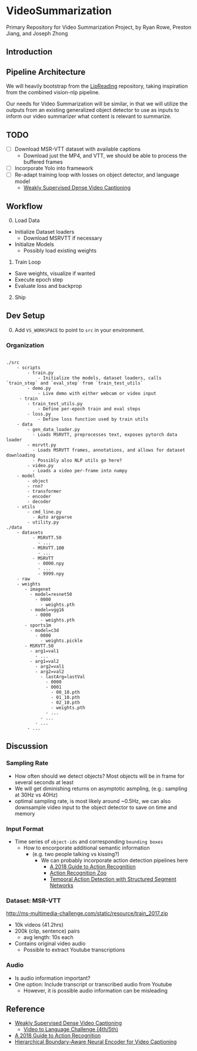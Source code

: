 # VideoSummarization

Primary Repository for Video Summarization Project, by Ryan Rowe, Preston Jiang,
and Joseph Zhong

## Introduction

## Pipeline Architecture

We will heavily bootstrap from the
[LipReading](https://github.com/joseph-zhong/LipReading/) repository, taking
inspiration from the combined vision-nlp pipeline. 

Our needs for Video Summarization will be similar, in that we will utilize the
outputs from an existing generalized object detector to use as inputs to inform
our video summarizer what content is relevant to summarize.

## TODO

- [ ] Download MSR-VTT dataset with available captions
  - Download just the MP4, and VTT, we should be able to process the buffered
    frames
- [ ] Incorporate Yolo into framework
- [ ] Re-adapt training loop with losses on object detector, and language model
  - [Weakly Supervised Dense Video
    Captioning](https://arxiv.org/pdf/1704.01502.pdf)

## Workflow

0. Load Data
  - Initialize Dataset loaders
    - Download MSRVTT if necessary
  - Initialize Models
    - Possibly load existing weights
1. Train Loop
  - Save weights, visualize if wanted
  - Execute epoch step
  - Evaluate loss and backprop
2. Ship

## Dev Setup

0. Add `VS_WORKSPACE` to point to `src` in your environment.

### Organization

```text

./src
    - scripts
        - train.py
            - Initialize the models, dataset loaders, calls `train_step` and `eval_step` from `train_test_utils`
        - demo.py
            - Live demo with either webcam or video input
     - train
        - train_test_utils.py
            - Define per-epoch train and eval steps
        - loss.py
            - Define loss function used by train utils
    - data 
        - gen_data_loader.py
          - Loads MSRVTT, preprocesses text, exposes pytorch data loader 
        - msrvtt.py
          - Loads MSRVTT frames, annotations, and allows for dataset downloading
          - Possibly also NLP utils go here?
        - video.py
          - Loads a video per-frame into numpy
    - model
        - object
        - rnn?
        - transformer
        - encoder
        - decoder
    - utils
        - cmd_line.py
          - Auto argparse
        - utility.py
./data
    - datasets
          - MSRVTT.50
            - ...
          - MSRVTT.100
            - ...
          - MSRVTT
            - 0000.npy
            - ...
            - 9999.npy
    - raw
    - weights
       - imagenet
         - model=resnet50
           - 0000
             - weights.pth
         - model=vgg16
           - 0000
             - weights.pth
       - sports1m
         - model=c3d
           - 0000
             - weights.pickle
       - MSRVTT.50
         - arg1=val1
           - ...
         - arg1=val2
           - arg2=val1
           - arg2=val2
             - lastArg=lastVal
               - 0000
               - 0001
                 - 00_10.pth
                 - 01_10.pth
                 - 02_10.pth
                 - weights.pth
               - ...
             - ...
           - ...
        - ...
```

## Discussion

### Sampling Rate

- How often should we detect objects? Most objects will be in frame for several
  seconds at least
- We will get diminishing returns on asymptotic asmpling, (e.g.: sampling at
  30Hz vs 40Hz)
- optimal sampling rate, is most likely around ~0.5Hz, we can also downsample
  video input to the object detector to save on time and memory

### Input Format

- Time series of `object-ids` and corresponding `bounding boxes`
  - How to encorporate additional semantic information 
    - (e.g. two people talking vs kissing?)
      - We can probably incorporate action detection pipelines here
        - [A 2018 Guide to Action
          Recognition](http://blog.qure.ai/notes/deep-learning-for-videos-action-recognition-review)
        - [Action Recognition Zoo](https://github.com/coderSkyChen/Action_Recognition_Zoo)
        - [Temporal Action Detection with Structured Segment
          Networks](https://github.com/yjxiong/action-detection)

### Dataset: MSR-VTT

http://ms-multimedia-challenge.com/static/resource/train_2017.zip

- 10k videos (41.2hrs)
- 200k (clip, sentence) pairs
  - avg length: 10s each
- Contains original video audio
  - Possible to extract Youtube transcriptions

### Audio

- Is audio information important?
- One option: Include transcript or transcribed audio from Youtube
  - However, it is possible audio information can be misleading

## Reference

- [Weakly Supervised Dense Video
    Captioning](https://arxiv.org/pdf/1704.01502.pdf)
  - [Video to Language Challenge
    (4th/5th)](https://github.com/szq0214/MSR-VTT-Challenge)
- [A 2018 Guide to Action
          Recognition](http://blog.qure.ai/notes/deep-learning-for-videos-action-recognition-review)
- [Hierarchical Boundary-Aware Neural Encoder for Video Captioning](https://github.com/Yugnaynehc/banet)
